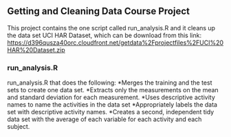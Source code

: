 ## Getting and Cleaning Data Course Project

This project contains the one script called run_analysis.R and it cleans up the data set UCI HAR Dataset, which can be download from this link: https://d396qusza40orc.cloudfront.net/getdata%2Fprojectfiles%2FUCI%20HAR%20Dataset.zip 

### run_analysis.R

run_analysis.R that does the following:
*Merges the training and the test sets to create one data set.
*Extracts only the measurements on the mean and standard deviation for each measurement. 
*Uses descriptive activity names to name the activities in the data set
*Appropriately labels the data set with descriptive activity names. 
*Creates a second, independent tidy data set with the average of each variable for each activity and each subject.